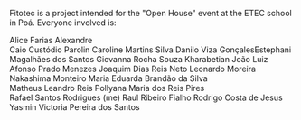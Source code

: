 Fitotec is a project intended for the "Open House" event at the ETEC school in Poá. Everyone involved is:

Alice Farias Alexandre              
Caio Custódio Parolin
Caroline Martins Silva
Danilo Viza GonçalesEstephani Magalhães dos Santos
Giovanna Rocha Souza Kharabetian 
João Luiz Afonso Prado Menezes
Joaquim Dias Reis Neto 
Leonardo Moreira Nakashima Monteiro
Maria Eduarda Brandão da Silva    
Matheus Leandro Reis
Pollyana Maria dos Reis Pires    
Rafael Santos Rodrigues (me)
Raul Ribeiro Fialho
Rodrigo Costa de Jesus     
Yasmin Victoria Pereira dos Santos
